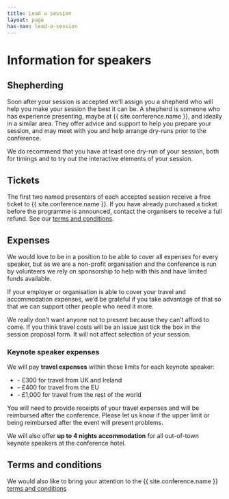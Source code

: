 ```yaml
---
title: Lead a session 
layout: page
has-nav: lead-a-session
---
```

<h1>Information for speakers</h1>
<h2 id="shepherding">Shepherding</h2>
<p>Soon after your session is accepted we'll assign you a shepherd who will help you make your session the best it can be. A shepherd is someone who has experience presenting, maybe at {{ site.conference.name }}, and ideally in a similar area. They offer advice and support to help you prepare your session, and may meet with you and help arrange dry-runs prior to the conference.</p>
<p>We do recommend that you have at least one dry-run of your session, both for timings and to try out the interactive elements of your session.</p>

<h2 id="tickets">Tickets</h2>
<p>The first two named presenters of each accepted session receive a free ticket to {{ site.conference.name }}. If you have already purchased a ticket before the programme is announced, contact the organisers to receive a full refund. See our <a href="{{ '/terms-and-conditions.html' | relative_url }}">terms and conditions</a>.</p>

<h2 id="expenses">Expenses</h2>
<p>We would love to be in a position to be able to cover all expenses for every speaker, but as we are a non-profit organisation and the conference is run by volunteers we rely on sponsorship to help with this and have limited funds available.</p>
<p>If your employer or organisation is able to cover your travel and accommodation expenses, we’d be grateful if you take advantage of that so that we can support other people who need it more.</p>
<p>We really don’t want anyone not to present because they can’t afford to come. If you think travel costs will be an issue just tick the box in the session proposal form. It will not affect selection of your session.</p>
<h3>Keynote speaker expenses</h3>
<p>We will pay <strong>travel expenses</strong> within these limits for each keynote speaker:</p>
<ul>
<li>- £300 for travel from UK and Ireland</li>
<li>- £400 for travel from the EU</li>
<li>- £1,000 for travel from the rest of the world</li>
</ul>
<p>You will need to provide receipts of your travel expenses and will be reimbursed after the conference. Please let us know if the upper limit or being reimbursed after the event will present problems.</p>

<p>We will also offer <strong>up to 4 nights accommodation</strong> for all out-of-town keynote speakers at the conference hotel.</p>

<h2 id="terms">Terms and conditions</h2>
<p>We would also like to bring your attention to the {{ site.conference.name }} <a href="{{ '/terms-and-conditions.html' | relative_url }}">terms and conditions</a></p>

